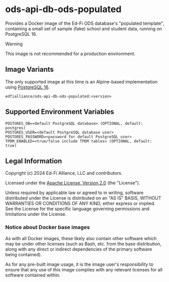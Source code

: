 # ods-api-db-ods-populated

Provides a Docker image of the Ed-Fi ODS database's "populated template",
containing a small set of sample (fake) school and student data, running on
PostgreSQL 16.

> [!WARNING]
> This image is not recommended for a production environment.

## Image Variants

The only supported image at this time is an Alpine-based implementation using
[PostgreSQL 16](https://hub.docker.com/_/postgres).

`edfialliance/ods-api-db-ods-populated:<version>`

## Supported Environment Variables

```none
POSTGRES_DB=<default PostgreSQL database> (OPTIONAL, default: postgres)
POSTGRES_USER=<default PostgreSQL database user>
POSTGRES_PASSWORD=<password for default PostgreSQL user>
TPDM_ENABLED=<true/false include TPDM tables> (OPTIONAL, default: true)
```

## Legal Information

Copyright (c) 2024 Ed-Fi Alliance, LLC and contributors.

Licensed under the [Apache License, Version
2.0]([LICENSE](https://www.apache.org/licenses/LICENSE-2.0.txt)) (the
"License").

Unless required by applicable law or agreed to in writing, software distributed
under the License is distributed on an "AS IS" BASIS, WITHOUT WARRANTIES OR
CONDITIONS OF ANY KIND, either express or implied. See the License for the
specific language governing permissions and limitations under the License.

### Notice about Docker base images

As with all Docker images, these likely also contain other software which may be
under other licenses (such as Bash, etc. from the base distribution, along with
any direct or indirect dependencies of the primary software being contained).

As for any pre-built image usage, it is the image user's responsibility to
ensure that any use of this image complies with any relevant licenses for all
software contained within.